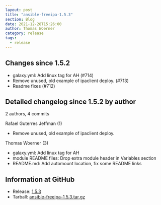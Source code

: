 ```yaml
---
layout: post
title: "ansible-freeipa-1.5.3"
section: Blog
date: 2021-12-28T15:26:00
author: Thomas Woerner
category: release
tags:
  - release
---
```


Changes since 1.5.2
-------------------

  - galaxy.yml: Add linux tag for AH (#714)
  - Remove unused, old example of ipaclient deploy. (#713)
  - Readme fixes (#712)

Detailed changelog since 1.5.2 by author
----------------------------------------
  2 authors, 4 commits

Rafael Guterres Jeffman (1)

  - Remove unused, old example of ipaclient deploy.

Thomas Woerner (3)

  - galaxy.yml: Add linux tag for AH
  - module README files: Drop extra module header in Variables section
  - README.md: Add automount location, fix some README links

Information at GitHub
---------------------
* Release: [1.5.3](https://github.com/freeipa/ansible-freeipa/releases/tag/v1.5.3)
* Tarball: [ansible-freeipa-1.5.3.tar.gz](https://github.com/freeipa/ansible-freeipa/archive/refs/tags/v1.5.3.tar.gz)
